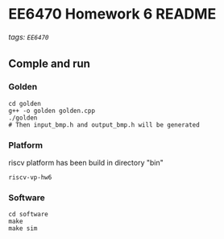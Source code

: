 # EE6470 Homework 6 README
###### tags: `EE6470`

## Comple and run
### Golden
```
cd golden
g++ -o golden golden.cpp
./golden
# Then input_bmp.h and output_bmp.h will be generated
```
### Platform
riscv platform has been build in directory "bin"
```
riscv-vp-hw6
```
### Software
```
cd software
make
make sim
```
